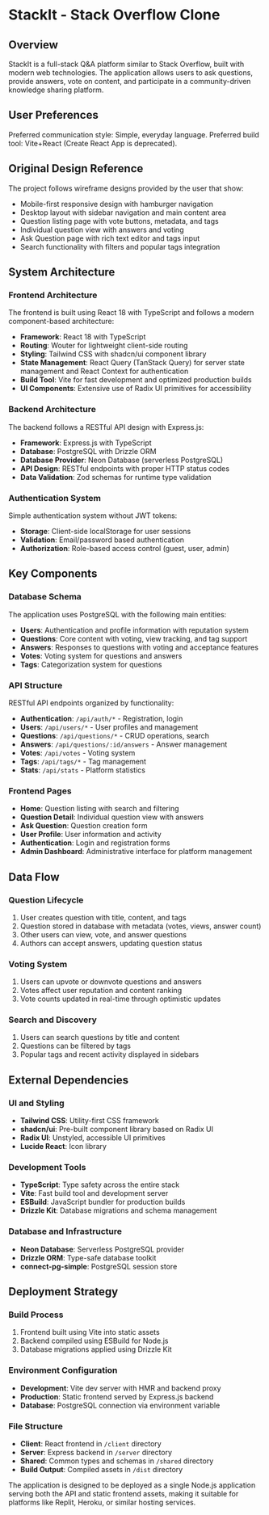 # StackIt - Stack Overflow Clone

## Overview

StackIt is a full-stack Q&A platform similar to Stack Overflow, built with modern web technologies. The application allows users to ask questions, provide answers, vote on content, and participate in a community-driven knowledge sharing platform.

## User Preferences

Preferred communication style: Simple, everyday language.
Preferred build tool: Vite+React (Create React App is deprecated).

## Original Design Reference
The project follows wireframe designs provided by the user that show:
- Mobile-first responsive design with hamburger navigation
- Desktop layout with sidebar navigation and main content area  
- Question listing page with vote buttons, metadata, and tags
- Individual question view with answers and voting
- Ask Question page with rich text editor and tags input
- Search functionality with filters and popular tags integration

## System Architecture

### Frontend Architecture
The frontend is built using React 18 with TypeScript and follows a modern component-based architecture:

- **Framework**: React 18 with TypeScript
- **Routing**: Wouter for lightweight client-side routing
- **Styling**: Tailwind CSS with shadcn/ui component library
- **State Management**: React Query (TanStack Query) for server state management and React Context for authentication
- **Build Tool**: Vite for fast development and optimized production builds
- **UI Components**: Extensive use of Radix UI primitives for accessibility

### Backend Architecture
The backend follows a RESTful API design with Express.js:

- **Framework**: Express.js with TypeScript
- **Database**: PostgreSQL with Drizzle ORM
- **Database Provider**: Neon Database (serverless PostgreSQL)
- **API Design**: RESTful endpoints with proper HTTP status codes
- **Data Validation**: Zod schemas for runtime type validation

### Authentication System
Simple authentication system without JWT tokens:

- **Storage**: Client-side localStorage for user sessions
- **Validation**: Email/password based authentication
- **Authorization**: Role-based access control (guest, user, admin)

## Key Components

### Database Schema
The application uses PostgreSQL with the following main entities:

- **Users**: Authentication and profile information with reputation system
- **Questions**: Core content with voting, view tracking, and tag support
- **Answers**: Responses to questions with voting and acceptance features
- **Votes**: Voting system for questions and answers
- **Tags**: Categorization system for questions

### API Structure
RESTful API endpoints organized by functionality:

- **Authentication**: `/api/auth/*` - Registration, login
- **Users**: `/api/users/*` - User profiles and management
- **Questions**: `/api/questions/*` - CRUD operations, search
- **Answers**: `/api/questions/:id/answers` - Answer management
- **Votes**: `/api/votes` - Voting system
- **Tags**: `/api/tags/*` - Tag management
- **Stats**: `/api/stats` - Platform statistics

### Frontend Pages
- **Home**: Question listing with search and filtering
- **Question Detail**: Individual question view with answers
- **Ask Question**: Question creation form
- **User Profile**: User information and activity
- **Authentication**: Login and registration forms
- **Admin Dashboard**: Administrative interface for platform management

## Data Flow

### Question Lifecycle
1. User creates question with title, content, and tags
2. Question stored in database with metadata (votes, views, answer count)
3. Other users can view, vote, and answer questions
4. Authors can accept answers, updating question status

### Voting System
1. Users can upvote or downvote questions and answers
2. Votes affect user reputation and content ranking
3. Vote counts updated in real-time through optimistic updates

### Search and Discovery
1. Users can search questions by title and content
2. Questions can be filtered by tags
3. Popular tags and recent activity displayed in sidebars

## External Dependencies

### UI and Styling
- **Tailwind CSS**: Utility-first CSS framework
- **shadcn/ui**: Pre-built component library based on Radix UI
- **Radix UI**: Unstyled, accessible UI primitives
- **Lucide React**: Icon library

### Development Tools
- **TypeScript**: Type safety across the entire stack
- **Vite**: Fast build tool and development server
- **ESBuild**: JavaScript bundler for production builds
- **Drizzle Kit**: Database migrations and schema management

### Database and Infrastructure
- **Neon Database**: Serverless PostgreSQL provider
- **Drizzle ORM**: Type-safe database toolkit
- **connect-pg-simple**: PostgreSQL session store

## Deployment Strategy

### Build Process
1. Frontend built using Vite into static assets
2. Backend compiled using ESBuild for Node.js
3. Database migrations applied using Drizzle Kit

### Environment Configuration
- **Development**: Vite dev server with HMR and backend proxy
- **Production**: Static frontend served by Express.js backend
- **Database**: PostgreSQL connection via environment variable

### File Structure
- **Client**: React frontend in `/client` directory
- **Server**: Express backend in `/server` directory  
- **Shared**: Common types and schemas in `/shared` directory
- **Build Output**: Compiled assets in `/dist` directory

The application is designed to be deployed as a single Node.js application serving both the API and static frontend assets, making it suitable for platforms like Replit, Heroku, or similar hosting services.